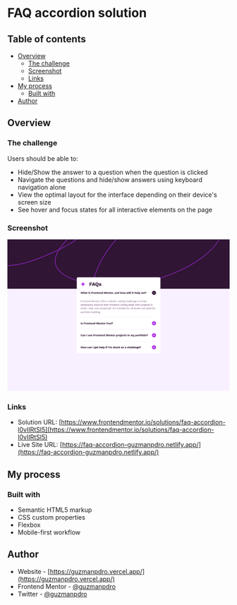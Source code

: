 # FAQ accordion solution

## Table of contents

- [Overview](#overview)
  - [The challenge](#the-challenge)
  - [Screenshot](#screenshot)
  - [Links](#links)
- [My process](#my-process)
  - [Built with](#built-with)
- [Author](#author)

## Overview

### The challenge

Users should be able to:

- Hide/Show the answer to a question when the question is clicked
- Navigate the questions and hide/show answers using keyboard navigation alone
- View the optimal layout for the interface depending on their device's screen size
- See hover and focus states for all interactive elements on the page

### Screenshot

![Faq Accordion screenshot](./public/screenshot.png)

### Links

- Solution URL: [https://www.frontendmentor.io/solutions/faq-accordion-l0vIIRtSl5](https://www.frontendmentor.io/solutions/faq-accordion-l0vIIRtSl5)
- Live Site URL: [https://faq-accordion-guzmanpdro.netlify.app/](https://faq-accordion-guzmanpdro.netlify.app/)

## My process

### Built with

- Semantic HTML5 markup
- CSS custom properties
- Flexbox
- Mobile-first workflow

## Author

- Website - [https://guzmanpdro.vercel.app/](https://guzmanpdro.vercel.app/)
- Frontend Mentor - [@guzmanpdro](https://www.frontendmentor.io/profile/guzmanpdro)
- Twitter - [@guzmanpdro](https://www.x.com/guzmanpdro)
